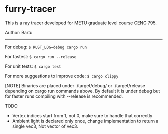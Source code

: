 # furry-tracer

This is a ray tracer developed for METU graduate level course CENG 795.

Author: Bartu

---
For debug:
``$ RUST_LOG=debug cargo run``

For fastest:
``$ cargo run --release``

For unit tests:
``$ cargo test``

For more suggestions to improve code:
``$ cargo clippy``


[NOTE]
Binaries are placed under ./target/debug/ or ./target/release
depending on cargo run commands above. By default it is under
debug but for faster runs compiling with --release is recommended.

TODO 
- Vertex indices start from 1, not 0, make sure to handle that correctly
- Ambient light is declared only once, change implementation to return a single vec3, 
Not vector of vec3. 
